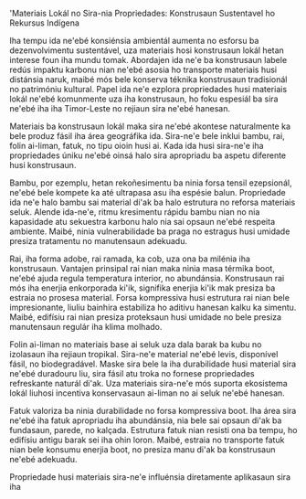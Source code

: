 'Materiais Lokál no Sira-nia Propriedades: Konstrusaun Sustentavel ho Rekursus Indígena

Iha tempu ida ne'ebé konsiénsia ambientál aumenta no esforsu ba dezenvolvimentu sustentável, uza materiais hosi konstrusaun lokál hetan interese foun iha mundu tomak. Abordajen ida ne'e ba konstrusaun labele redús impaktu karbonu nian ne'ebé asosia ho transporte materiais husi distánsia naruk, maibé mós bele konserva téknika konstrusaun tradisionál no patrimóniu kultural. Papel ida ne'e ezplora propriedades husi materiais lokál ne'ebé komunmente uza iha konstrusaun, ho foku espesiál ba sira ne'ebé iha iha Timor-Leste no rejiaun sira ne'ebé hanesan.

Materiais ba konstrusaun lokál maka sira ne'ebé akontese naturalmente ka bele produz fásil iha área geográfika ida. Sira-ne'e bele inklui bambu, rai, folin ai-liman, fatuk, no tipu oioin husi ai. Kada ida husi sira-ne'e iha propriedades úniku ne'ebé oinsá halo sira apropriadu ba aspetu diferente husi konstrusaun.

Bambu, por ezemplu, hetan rekoñesimentu ba ninia forsa tensil ezepsionál, ne'ebé bele kompete ka até ultrapasa asu iha espésie balun. Propriedade ida ne'e halo bambu sai material di'ak ba halo estrutura no reforsa materiais seluk. Alende ida-ne'e, ritmu kresimentu rápidu bambu nian no nia kapasidade atu sekuestra karbonu halo nia sai opsaun ne'ebé respeita ambiente. Maibé, ninia vulnerabilidade ba praga no estragus husi umidade presiza tratamentu no manutensaun adekuadu.

Rai, iha forma adobe, rai ramada, ka cob, uza ona ba milénia iha konstrusaun. Vantajen prinsipal rai nian maka ninia masa térmika boot, ne'ebé ajuda regula temperatura interior, no abundánsia. Konstrusaun rai mós iha enerjia enkorporada ki'ik, signifika enerjia ki'ik mak presiza ba estraia no prosesa material. Forsa kompressiva husi estrutura rai nian bele impresionante, liuliu bainhira estabiliza ho aditivu hanesan kalku ka simentu. Maibé, edifísiu rai nian presiza proteksaun husi umidade no bele presiza manutensaun regulár iha klima molhado.

Folin ai-liman no materiais base ai seluk uza dala barak ba kubu no izolasaun iha rejiaun tropikal. Sira-ne'e material ne'ebé levis, disponível fásil, no biodegradável. Maske sira bele la iha durabilidade husi material sira ne'ebé duradouru liu, sira fásil atu troka no fornese propriedades refreskante naturál di'ak. Uza materiais sira-ne'e mós suporta ekosistema lokál liuhosi incentiva konservasaun ai-liman no ai seluk ne'ebé hanesan.

Fatuk valoriza ba ninia durabilidade no forsa kompressiva boot. Iha área sira ne'ebé iha fatuk apropriadu iha abundánsia, nia bele sai opsaun di'ak ba fundasaun, parede, no kalçada. Estrutura fatuk nian resisti ona ba tempu, ho edifísiu antigu barak sei iha ohin loron. Maibé, estraia no transporte fatuk nian bele konsumu enerjia boot, no presiza manu di'ak ba konstrusaun ne'ebé adekuadu.

Propriedade husi materiais sira-ne'e influénsia diretamente aplikasaun sira iha